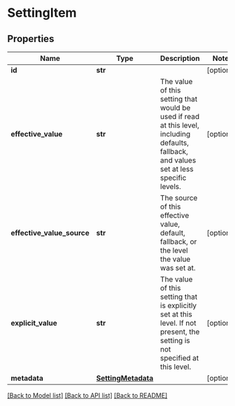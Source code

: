 # SettingItem

## Properties
Name | Type | Description | Notes
------------ | ------------- | ------------- | -------------
**id** | **str** |  | [optional] 
**effective_value** | **str** | The value of this setting that would be used if read at this level, including defaults, fallback, and values set at less specific levels. | [optional] 
**effective_value_source** | **str** | The source of this effective value, default, fallback, or the level the value was set at. | [optional] 
**explicit_value** | **str** | The value of this setting that is explicitly set at this level. If not present, the setting is not specified at this level. | [optional] 
**metadata** | [**SettingMetadata**](SettingMetadata.md) |  | [optional] 

[[Back to Model list]](../README.md#documentation-for-models) [[Back to API list]](../README.md#documentation-for-api-endpoints) [[Back to README]](../README.md)


